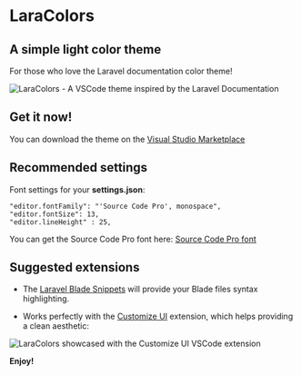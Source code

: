 # LaraColors
## A simple light color theme
For those who love the Laravel documentation color theme!

![LaraColors - A VSCode theme inspired by the Laravel Documentation](https://i.imgur.com/zrKL1CC.png)


## Get it now!
You can download the theme on the [Visual Studio Marketplace](https://marketplace.visualstudio.com/items?itemName=alexmartinfr.laracolors&ssr=false)

## Recommended settings
Font settings for your **settings.json**:

```
"editor.fontFamily": "'Source Code Pro', monospace",
"editor.fontSize": 13,
"editor.lineHeight" : 25,
```

You can get the Source Code Pro font here:
[Source Code Pro font](https://fonts.google.com/specimen/Source+Code+Pro)

## Suggested extensions

- The [Laravel Blade Snippets](https://marketplace.visualstudio.com/items?itemName=onecentlin.laravel-blade) will provide your Blade files syntax highlighting.

- Works perfectly with the [Customize UI](https://marketplace.visualstudio.com/items?itemName=iocave.customize-ui) extension, which helps providing a clean aesthetic:

![LaraColors showcased with the Customize UI VSCode extension](https://i.imgur.com/X55AnZm.png)


**Enjoy!**
